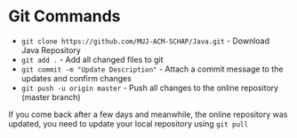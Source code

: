 # Git Commands
* `git clone https://github.com/MUJ-ACM-SCHAP/Java.git` - Download Java Repository
* `git add .` - Add all changed files to git
* `git commit -m "Update Description"` - Attach a commit message to the updates and confirm changes
* `git push -u origin master` - Push all changes to the online repository (master branch)

If you come back after a few days and meanwhile, the online repository was updated, you need to update your local repository using
`git pull`
